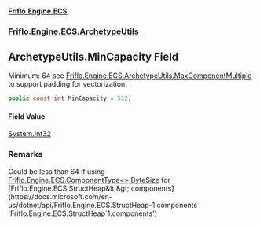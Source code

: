 #### [Friflo.Engine.ECS](index.md 'index')
### [Friflo.Engine.ECS](Friflo.Engine.ECS.md 'Friflo.Engine.ECS').[ArchetypeUtils](ArchetypeUtils.md 'Friflo.Engine.ECS.ArchetypeUtils')

## ArchetypeUtils.MinCapacity Field

Minimum: 64 see [Friflo.Engine.ECS.ArchetypeUtils.MaxComponentMultiple](https://docs.microsoft.com/en-us/dotnet/api/Friflo.Engine.ECS.ArchetypeUtils.MaxComponentMultiple 'Friflo.Engine.ECS.ArchetypeUtils.MaxComponentMultiple') to support padding for vectorization.

```csharp
public const int MinCapacity = 512;
```

#### Field Value
[System.Int32](https://docs.microsoft.com/en-us/dotnet/api/System.Int32 'System.Int32')

### Remarks
Could be less than 64 if using [Friflo.Engine.ECS.ComponentType&lt;&gt;.ByteSize](https://docs.microsoft.com/en-us/dotnet/api/Friflo.Engine.ECS.ComponentType-1.ByteSize 'Friflo.Engine.ECS.ComponentType`1.ByteSize') for [Friflo.Engine.ECS.StructHeap&lt;&gt;.components](https://docs.microsoft.com/en-us/dotnet/api/Friflo.Engine.ECS.StructHeap-1.components 'Friflo.Engine.ECS.StructHeap`1.components')